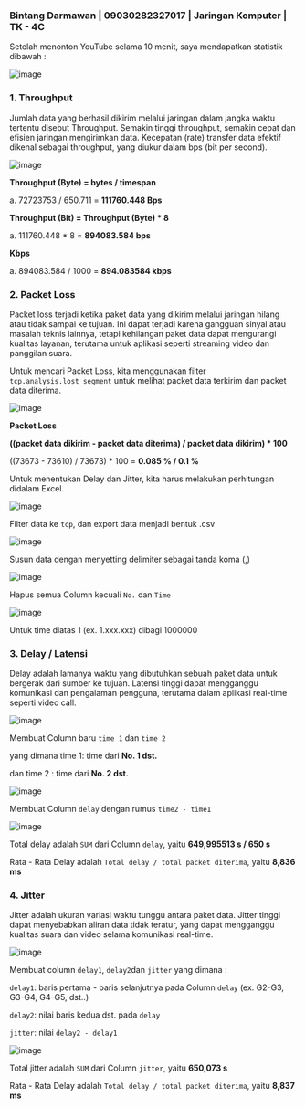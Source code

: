 ### Bintang Darmawan | 09030282327017 | Jaringan Komputer | TK - 4C

Setelah menonton YouTube selama 10 menit, saya mendapatkan statistik dibawah :

![image](https://github.com/user-attachments/assets/752bc36d-e686-4030-9b2e-5bcf5943e795)

### 1. Throughput
Jumlah data yang berhasil dikirim melalui jaringan dalam jangka waktu tertentu disebut 
Throughput. Semakin tinggi throughput, semakin cepat dan efisien jaringan mengirimkan 
data. Kecepatan (rate) transfer data efektif dikenal sebagai throughput, yang diukur dalam bps (bit per second).

![image](https://github.com/user-attachments/assets/55a20bd0-c90c-4fc7-a7f7-38b718410b09)

**Throughput (Byte) = bytes / timespan**

a. 72723753 / 650.711 = **111760.448 Bps**

**Throughput (Bit) = Throughput (Byte) * 8**

a. 111760.448 * 8 = **894083.584 bps**

**Kbps**

a. 894083.584 / 1000 = **894.083584 kbps** 

### 2. Packet Loss
Packet loss terjadi ketika paket data yang dikirim melalui jaringan hilang atau tidak 
sampai ke tujuan. Ini dapat terjadi karena gangguan sinyal atau masalah teknis lainnya, tetapi 
kehilangan paket data dapat mengurangi kualitas layanan, terutama untuk aplikasi seperti 
streaming video dan panggilan suara. 

Untuk mencari Packet Loss, kita menggunakan filter `tcp.analysis.lost_segment` untuk melihat packet data terkirim dan packet data diterima.

![image](https://github.com/user-attachments/assets/b53011a7-8284-41b7-9102-636e08744447)

**Packet Loss**

**((packet data dikirim -  packet data diterima) / packet data dikirim) * 100** 

((73673 - 73610) / 73673) * 100 = **0.085 % / 0.1 %**


Untuk menentukan Delay dan Jitter, kita harus melakukan perhitungan didalam Excel.

![image](https://github.com/user-attachments/assets/0e77a17a-d076-4745-9951-b00b962bf430)

Filter data ke `tcp`, dan export data menjadi bentuk .csv

![image](https://github.com/user-attachments/assets/0293d1f6-334e-4099-8a15-c777ef1b3b29)

Susun data dengan menyetting delimiter sebagai tanda koma (,)

![image](https://github.com/user-attachments/assets/557cf588-a94d-48a6-bb6c-b3e6df4aa701)

Hapus semua Column kecuali `No.` dan `Time`

![image](https://github.com/user-attachments/assets/89aec062-c688-4cf5-bc4a-92cee6f613d6)

Untuk time diatas 1 (ex. 1.xxx.xxx) dibagi 1000000


### 3. Delay / Latensi

Delay adalah lamanya waktu yang dibutuhkan sebuah paket data untuk bergerak dari 
sumber ke tujuan. Latensi tinggi dapat mengganggu komunikasi dan pengalaman pengguna, 
terutama dalam aplikasi real-time seperti video call. 


![image](https://github.com/user-attachments/assets/4559e11b-1fd7-4a1b-aca9-3c45303914b6)

Membuat Column baru `time 1` dan `time 2` 

yang dimana time 1: time dari **No. 1 dst.**

dan time 2 : time dari **No. 2 dst.**

![image](https://github.com/user-attachments/assets/58f60d2b-2535-48fd-820d-4cfe98985598)

Membuat Column `delay` dengan rumus `time2 - time1`

![image](https://github.com/user-attachments/assets/1e9e1844-0219-4a7b-ba68-9d9a2f05cadd)

Total delay adalah `SUM` dari Column `delay`, yaitu **649,995513 s / 650 s**

Rata - Rata Delay adalah `Total delay / total packet diterima`, yaitu **8,836 ms**

### 4. Jitter

Jitter adalah ukuran variasi waktu tunggu antara paket data. Jitter tinggi dapat 
menyebabkan aliran data tidak teratur, yang dapat mengganggu kualitas suara dan video 
selama komunikasi real-time. 

![image](https://github.com/user-attachments/assets/5bcb71bb-5302-4fc8-b3c2-4107ce5d8436)

Membuat column `delay1`, `delay2`dan `jitter` yang dimana :

`delay1`: baris pertama - baris selanjutnya pada Column `delay` (ex. G2-G3, G3-G4, G4-G5, dst..)

`delay2`: nilai baris kedua dst. pada `delay`

`jitter`: nilai `delay2 - delay1`


![image](https://github.com/user-attachments/assets/955e9652-778c-42f5-ae39-a315944825dc)


Total jitter adalah `SUM` dari Column `jitter`, yaitu **650,073 s**

Rata - Rata Delay adalah `Total delay / total packet diterima`, yaitu **8,837 ms**
